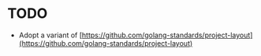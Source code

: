 # TODO

- Adopt a variant of [https://github.com/golang-standards/project-layout](https://github.com/golang-standards/project-layout) 
